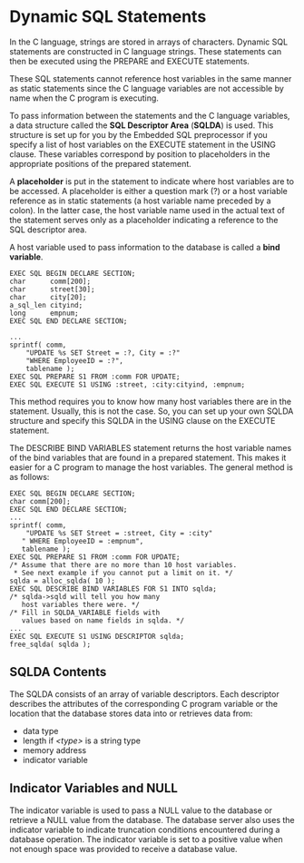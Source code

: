 <!-- loio3bd2fab96c5f101481c1e58859455ac5 -->

# Dynamic SQL Statements

In the C language, strings are stored in arrays of characters. Dynamic SQL statements are constructed in C language strings. These statements can then be executed using the PREPARE and EXECUTE statements.

These SQL statements cannot reference host variables in the same manner as static statements since the C language variables are not accessible by name when the C program is executing.

To pass information between the statements and the C language variables, a data structure called the **SQL Descriptor Area** \(**SQLDA**\) is used. This structure is set up for you by the Embedded SQL preprocessor if you specify a list of host variables on the EXECUTE statement in the USING clause. These variables correspond by position to placeholders in the appropriate positions of the prepared statement.

A **placeholder** is put in the statement to indicate where host variables are to be accessed. A placeholder is either a question mark \(?\) or a host variable reference as in static statements \(a host variable name preceded by a colon\). In the latter case, the host variable name used in the actual text of the statement serves only as a placeholder indicating a reference to the SQL descriptor area.

A host variable used to pass information to the database is called a **bind variable**.



```
EXEC SQL BEGIN DECLARE SECTION;
char      comm[200];
char      street[30];
char      city[20];
a_sql_len cityind;
long      empnum;
EXEC SQL END DECLARE SECTION;

...
sprintf( comm, 
    "UPDATE %s SET Street = :?, City = :?"
    "WHERE EmployeeID = :?",
    tablename );
EXEC SQL PREPARE S1 FROM :comm FOR UPDATE;
EXEC SQL EXECUTE S1 USING :street, :city:cityind, :empnum;
```

This method requires you to know how many host variables there are in the statement. Usually, this is not the case. So, you can set up your own SQLDA structure and specify this SQLDA in the USING clause on the EXECUTE statement.

The DESCRIBE BIND VARIABLES statement returns the host variable names of the bind variables that are found in a prepared statement. This makes it easier for a C program to manage the host variables. The general method is as follows:

```
EXEC SQL BEGIN DECLARE SECTION;
char comm[200];
EXEC SQL END DECLARE SECTION;
...
sprintf( comm, 
    "UPDATE %s SET Street = :street, City = :city"
   " WHERE EmployeeID = :empnum",
   tablename );
EXEC SQL PREPARE S1 FROM :comm FOR UPDATE;
/* Assume that there are no more than 10 host variables. 
 * See next example if you cannot put a limit on it. */
sqlda = alloc_sqlda( 10 ); 
EXEC SQL DESCRIBE BIND VARIABLES FOR S1 INTO sqlda;
/* sqlda->sqld will tell you how many 
   host variables there were. */
/* Fill in SQLDA_VARIABLE fields with 
   values based on name fields in sqlda. */
...
EXEC SQL EXECUTE S1 USING DESCRIPTOR sqlda;
free_sqlda( sqlda );
```



## SQLDA Contents

The SQLDA consists of an array of variable descriptors. Each descriptor describes the attributes of the corresponding C program variable or the location that the database stores data into or retrieves data from:

-   data type
-   length if *<type\>* is a string type
-   memory address
-   indicator variable



## Indicator Variables and NULL

The indicator variable is used to pass a NULL value to the database or retrieve a NULL value from the database. The database server also uses the indicator variable to indicate truncation conditions encountered during a database operation. The indicator variable is set to a positive value when not enough space was provided to receive a database value.

